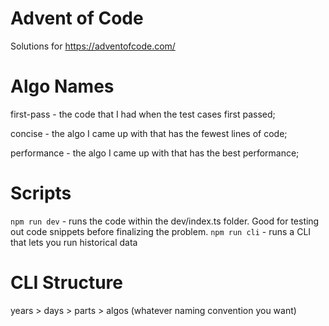 
# Advent of Code
Solutions for https://adventofcode.com/

# Algo Names
first-pass - the code that I had when the test cases first passed;

concise - the algo I came up with that has the fewest lines of code;

performance - the algo I came up with that has the best performance;

# Scripts
`npm run dev` - runs the code within the dev/index.ts folder. Good for testing out code snippets before finalizing the problem.
`npm run cli` - runs a CLI that lets you run historical data

# CLI Structure
years > days > parts > algos (whatever naming convention you want)


